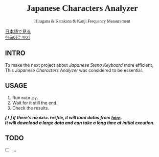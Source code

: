 <h1 align="center" style="font-family: Georgia">Japanese Characters Analyzer</h1>
<p align="center" style="font-family: Verdana">Hiragana & Katakana & Kanji Frequency Measurement</p>

[日本語で見る](docs/README_ja.md)\
[한국어로 보기](docs/README_ko.md)



## INTRO
To make the next project about _Japanese Steno Keyboard_ more efficient, This _Japanese Characters Analyzer_ was considered to be essential.


## USAGE
1. Run `main.py`.
2. Wait for it still the end.
3. Check the results.

_**[ ! ] if there's no `data.txt`file, it will load datas from [here](https://huggingface.co/datasets/izumi-lab/llm-japanese-dataset).\
It will download a large data and can take a long time at initial excution.**_


## TODO
- [ ] ...